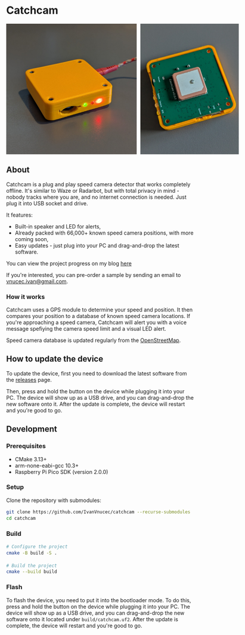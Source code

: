 # Catchcam

<div style="display: flex;">
  <img src="docs/images/catchcam.jpg" alt="Catchcam device plugged in" style="height: 350px; margin-right: 10px;">
  <img src="docs/images/catchcam_internals.jpg" alt="Catchcam device internals" style="height: 350px;">
</div>

## About

Catchcam is a plug and play speed camera detector that works completely offline. It's similar to Waze or Radarbot, but with total privacy in mind - nobody tracks where you are, and no internet connection is needed. Just plug it into USB socket and drive.

It features:

- Built-in speaker and LED for alerts,
- Already packed with 66,000+ known speed camera positions, with more coming soon,
- Easy updates - just plug into your PC and drag-and-drop the latest software.

You can view the project progress on my blog [here](https://ivanvnucec.github.io/tags/#catchcam)

If you're interested, you can pre-order a sample by sending an email to [vnucec.ivan@gmail.com](mailto:vnucec.ivan@gmail.com).

### How it works

Catchcam uses a GPS module to determine your speed and position. It then compares your position to a database of known speed camera locations. If you're approaching a speed camera, Catchcam will alert you with a voice message spefiying the camera speed limit and a visual LED alert.

Speed camera database is updated regularly from the [OpenStreetMap](https://www.openstreetmap.org/).

## How to update the device

To update the device, first you need to download the latest software from the [releases](https://github.com/IvanVnucec/catchcam/releases) page.

Then, press and hold the button on the device while plugging it into your PC. The device will show up as a USB drive, and you can drag-and-drop the new software onto it. After the update is complete, the device will restart and you're good to go.

## Development

### Prerequisites

- CMake 3.13+
- arm-none-eabi-gcc 10.3+
- Raspberry Pi Pico SDK (version 2.0.0)

### Setup

Clone the repository with submodules:

```sh
git clone https://github.com/IvanVnucec/catchcam --recurse-submodules
cd catchcam
```

### Build

```sh
# Configure the project
cmake -B build -S .

# Build the project
cmake --build build
```

### Flash

To flash the device, you need to put it into the bootloader mode. To do this, press and hold the button on the device while plugging it into your PC. The device will show up as a USB drive, and you can drag-and-drop the new software onto it located under `build/catchcam.uf2`. After the update is complete, the device will restart and you're good to go.
